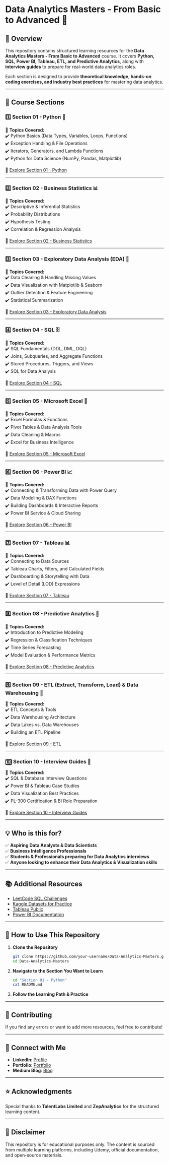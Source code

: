# Data Analytics Masters - From Basic to Advanced 🚀  

## 📌 Overview  
This repository contains structured learning resources for the **Data Analytics Masters - From Basic to Advanced** course. It covers **Python, SQL, Power BI, Tableau, ETL, and Predictive Analytics**, along with **interview guides** to prepare for real-world data analytics roles.

Each section is designed to provide **theoretical knowledge, hands-on coding exercises, and industry best practices** for mastering data analytics.

---

## 📂 Course Sections  

### **1️⃣ Section 01 - Python** 🐍  
📖 **Topics Covered:**  
✔️ Python Basics (Data Types, Variables, Loops, Functions)  
✔️ Exception Handling & File Operations  
✔️ Iterators, Generators, and Lambda Functions  
✔️ Python for Data Science (NumPy, Pandas, Matplotlib)  

🔗 [Explore Section 01 - Python](./Section%2001%20-%20Python/README.md)  

---

### **2️⃣ Section 02 - Business Statistics** 📊  
📖 **Topics Covered:**  
✔️ Descriptive & Inferential Statistics  
✔️ Probability Distributions  
✔️ Hypothesis Testing  
✔️ Correlation & Regression Analysis  

🔗 [Explore Section 02 - Business Statistics](./Section%2002%20-%20Business%20Statistics/README.md)  

---

### **3️⃣ Section 03 - Exploratory Data Analysis (EDA)** 🔎  
📖 **Topics Covered:**  
✔️ Data Cleaning & Handling Missing Values  
✔️ Data Visualization with Matplotlib & Seaborn  
✔️ Outlier Detection & Feature Engineering  
✔️ Statistical Summarization  

🔗 [Explore Section 03 - Exploratory Data Analysis](./Section%2003%20-%20Exploratory%20Data%20Analysis/README.md)  

---

### **4️⃣ Section 04 - SQL** 🗄️  
📖 **Topics Covered:**  
✔️ SQL Fundamentals (DDL, DML, DQL)  
✔️ Joins, Subqueries, and Aggregate Functions  
✔️ Stored Procedures, Triggers, and Views  
✔️ SQL for Data Analysis  

🔗 [Explore Section 04 - SQL](./Section%2004%20-%20SQL/README.md)  

---

### **5️⃣ Section 05 - Microsoft Excel** 📑  
📖 **Topics Covered:**  
✔️ Excel Formulas & Functions  
✔️ Pivot Tables & Data Analysis Tools  
✔️ Data Cleaning & Macros  
✔️ Excel for Business Intelligence  

🔗 [Explore Section 05 - Microsoft Excel](./Section%2005%20-%20Microsoft%20Excel/README.md)  

---

### **6️⃣ Section 06 - Power BI** 📈  
📖 **Topics Covered:**  
✔️ Connecting & Transforming Data with Power Query  
✔️ Data Modeling & DAX Functions  
✔️ Building Dashboards & Interactive Reports  
✔️ Power BI Service & Cloud Sharing  

🔗 [Explore Section 06 - Power BI](./Section%2006%20-%20Power%20Bl/README.md)  

---

### **7️⃣ Section 07 - Tableau** 📊  
📖 **Topics Covered:**  
✔️ Connecting to Data Sources  
✔️ Tableau Charts, Filters, and Calculated Fields  
✔️ Dashboarding & Storytelling with Data  
✔️ Level of Detail (LOD) Expressions  

🔗 [Explore Section 07 - Tableau](./Section%2007%20-%20Tableau/README.md)  

---

### **8️⃣ Section 08 - Predictive Analytics** 🤖  
📖 **Topics Covered:**  
✔️ Introduction to Predictive Modeling  
✔️ Regression & Classification Techniques  
✔️ Time Series Forecasting  
✔️ Model Evaluation & Performance Metrics  

🔗 [Explore Section 08 - Predictive Analytics](./Section%2008%20-%20Predictive%20Analytics/README.md)  

---

### **9️⃣ Section 09 - ETL (Extract, Transform, Load) & Data Warehousing** 💾  
📖 **Topics Covered:**  
✔️ ETL Concepts & Tools  
✔️ Data Warehousing Architecture  
✔️ Data Lakes vs. Data Warehouses  
✔️ Building an ETL Pipeline  

🔗 [Explore Section 09 - ETL](./Section%2009%20-%20ETL/README.md)  

---

### **🔟 Section 10 - Interview Guides** 🎯  
📖 **Topics Covered:**  
✔️ SQL & Database Interview Questions  
✔️ Power BI & Tableau Case Studies  
✔️ Data Visualization Best Practices  
✔️ PL-300 Certification & BI Role Preparation  

🔗 [Explore Section 10 - Interview Guides](./Section%2010%20-%20Interview%20Guides/README.md)  

---

## 💡 Who is this for?  
✅ **Aspiring Data Analysts & Data Scientists**  
✅ **Business Intelligence Professionals**  
✅ **Students & Professionals preparing for Data Analytics interviews**  
✅ **Anyone looking to enhance their Data Analytics & Visualization skills**  

---

## 📚 Additional Resources  
- [LeetCode SQL Challenges](https://leetcode.com/problemset/database/)  
- [Kaggle Datasets for Practice](https://www.kaggle.com/datasets)  
- [Tableau Public](https://public.tableau.com/)  
- [Power BI Documentation](https://learn.microsoft.com/en-us/power-bi/)  

---

## 🚀 How to Use This Repository  
1. **Clone the Repository**  
   ```bash
   git clone https://github.com/your-username/Data-Analytics-Masters.git
   cd Data-Analytics-Masters
   ```
2. **Navigate to the Section You Want to Learn**  
   ```bash
   cd "Section 01 - Python"
   cat README.md
   ```

3. **Follow the Learning Path & Practice**  

---

## 🤝 Contributing  
If you find any errors or want to add more resources, feel free to contribute!  

---

## 📢 Connect with Me  
- **LinkedIn**: [Profile](https://linkedin.com/in/rohan-mistry-493987202)  
- **Portfolio**: [Portfolio](https://irohanportfolio.netlify.app)  
- **Medium Blog**: [Blog](https://medium.com/@rohanmistry231)  

---

## ⭐ Acknowledgments  
Special thanks to **TalentLabs Limited** and **ZepAnalytics** for the structured learning content.  

---
## 📌 Disclaimer  
This repository is for educational purposes only. The content is sourced from multiple learning platforms, including Udemy, official documentation, and open-source materials.